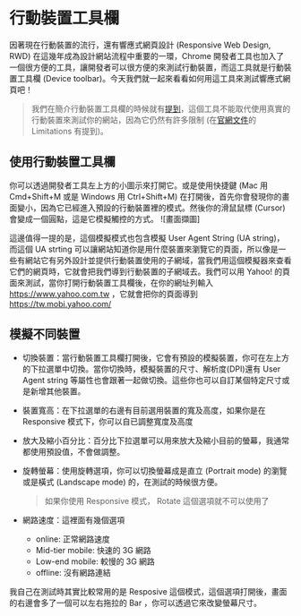 
# 行動裝置工具欄
因著現在行動裝置的流行，還有響應式網頁設計 (Responsive Web Design, RWD) 在這幾年成為設計網站流程中重要的一環，Chrome 開發者工具也加入了一個很方便的工具，讓開發者可以很方便的來測試行動裝置，而這工具就是行動裝置工具欄 (Device toolbar)。今天我們就一起來看看如何用這工具來測試響應式網頁吧！

> 我們在簡介行動裝置工具欄的時候就有[提到](https://github.com/konekoya/talks/blob/master/intro-to-chrome-devtools-triathlon/day-5.md#%E8%A1%8C%E5%8B%95%E8%A3%9D%E7%BD%AE%E5%B7%A5%E5%85%B7%E6%AC%84-device-toolbar)，這個工具不能取代使用真實的行動裝置來測試你的網站，因為它仍然有許多限制 (在[官網文件](https://developers.google.com/web/tools/chrome-devtools/device-mode/emulate-mobile-viewports)的 Limitations 有提到)。

## 使用行動裝置工具欄
你可以透過開發者工具左上方的小圖示來打開它。或是使用快捷鍵 (Mac 用 Cmd+Shift+M 或是 Windows 用 Ctrl+Shift+M) 
在打開後，首先你會發現你的畫面變小，因為它已經進入預設的行動裝置裡的模式。然後你的滑鼠鼠標 (Cursor) 會變成一個圓點，這是它模擬觸控的方式。
![畫面擷圖]

這邊值得一提的是，這個模擬模式也包含模擬 User Agent String (UA string)，而這個 UA strting 可以讓網站知道你是用什麼裝置來瀏覽它的頁面，所以像是一些有網站它有另外設計並提供行動裝置使用的子網域，當我們用這個模擬器來查看它們的網頁時，它就會把我們導到行動裝置的子網域去。我們可以用 Yahoo! 的頁面來測試，當你打開行動裝置工具欄後，在你的網址列輸入 https://www.yahoo.com.tw ，它就會把你的頁面導到 https://tw.mobi.yahoo.com/ 


## 模擬不同裝置
- 切換裝置：當行動裝置工具欄打開後，它會有預設的模擬裝置，你可在左上方的下拉選單中切換。當你切換時，模擬裝置的尺寸、解析度(DPI)還有 User Agent string 等屬性也會跟著一起做切換。這些你也可以自訂某個特定尺寸或是新增其他裝置。

- 裝置寬高：在下拉選單的右邊有目前選用裝置的寬及高度，如果你是在 Responsive 模式下，你可以自已調整寬度及高度
- 放大及縮小百分比：百分比下拉選單可以用來放大及縮小目前的螢幕，我通常都使用預設值，不會做調整。
- 旋轉螢幕：使用旋轉選項，你可以切換螢幕成是直立 (Portrait mode) 的瀏覽或是橫式 (Landscape mode) 的，在測試的時候很方便。
  > 如果你使用 Responsive 模式， Rotate 這個選項就不可以使用了
- 網路速度：這裡面有幾個選項
    - online: 正常網路速度
    - Mid-tier mobile: 快速的 3G 網路
    - Low-end mobile: 較慢的 3G 網路
    - offline: 沒有網路連結

我自己在測試時其實比較常用的是 Resposive 這個模式，這個選項打開後，畫面的右邊會多了一個可以左右拖拉的 Bar ，你可以透過它來改變螢幕尺寸。

